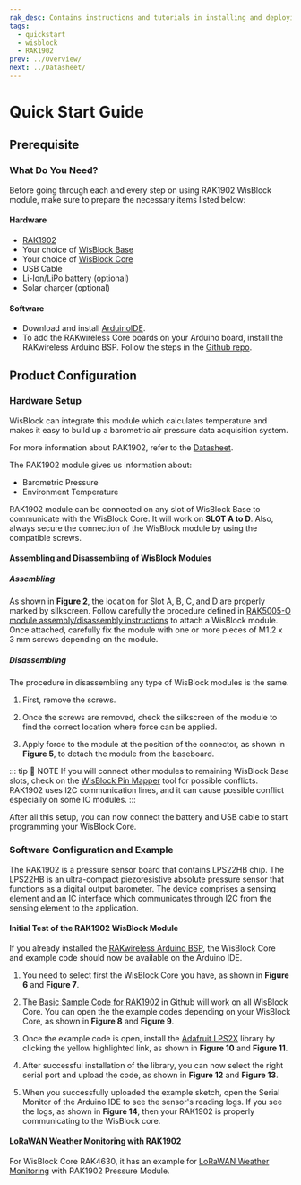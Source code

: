 ```yaml
---
rak_desc: Contains instructions and tutorials in installing and deploying your RAK1902. Instructions are written in a detailed and step-by-step manner for an easier experience in setting up your device. Aside from the hardware configuration, it also contains a software setup that includes detailed example codes that will help you get started.
tags:
  - quickstart
  - wisblock
  - RAK1902
prev: ../Overview/ 
next: ../Datasheet/ 
---
```


# Quick Start Guide

<!--
## Introduction

This guide introduces the WisBlock Sensor RAK1902 Barometer board and how to program with it.

The information obtained from the barometer pressure will then be printed over the USB debug port of the WisBlock Base board.

-->

## Prerequisite

### What Do You Need?

Before going through each and every step on using RAK1902 WisBlock module, make sure to prepare the necessary items listed below:

#### Hardware

- [RAK1902](https://store.rakwireless.com/collections/wisblock-sensor/products/rak1902-kps22hb-barometric-pressure-sensor)
- Your choice of [WisBlock Base](https://store.rakwireless.com/collections/wisblock-base) 
- Your choice of [WisBlock Core](https://store.rakwireless.com/collections/wisblock-core)
- USB Cable
- Li-Ion/LiPo battery (optional)
- Solar charger (optional)

#### Software

- Download and install [ArduinoIDE](https://www.arduino.cc/en/Main/Software).
- To add the RAKwireless Core boards on your Arduino board, install the RAKwireless Arduino BSP. Follow the steps in the [Github repo](https://github.com/RAKWireless/RAKwireless-Arduino-BSP-Index).

## Product Configuration

### Hardware Setup

WisBlock can integrate this module which calculates temperature and makes it easy to build up a barometric air pressure data acquisition system. 

For more information about RAK1902, refer to the [Datasheet](../Datasheet/).

The RAK1902 module gives us information about:

- Barometric Pressure
- Environment Temperature

RAK1902 module can be connected on any slot of WisBlock Base to communicate with the WisBlock Core. It will work on **SLOT A to D**. Also, always secure the connection of the WisBlock module by using the compatible screws.

<rk-img
  src="/assets/images/wisblock/rak1902/quickstart/rak1902_assembly.png"
  width="70%"
  caption="RAK1902 connection to WisBlock Base"
/>

#### Assembling and Disassembling of WisBlock Modules

##### Assembling

As shown in **Figure 2**, the location for Slot A, B, C, and D are properly marked by silkscreen. Follow carefully the procedure defined in [RAK5005-O module assembly/disassembly instructions](https://docs.rakwireless.com/Knowledge-Hub/Learn/RAK5005-O-Baseboard-Installation-Guide/) to attach a WisBlock module. Once attached, carefully fix the module with one or more pieces of M1.2 x 3&nbsp;mm screws depending on the module.

<rk-img
  src="/assets/images/wisblock/rak1902/quickstart/14.wisblock-sensor-silkscreen.png"
  width="70%"
  caption="RAK1902 connection to WisBlock Base"
/>

##### Disassembling

The procedure in disassembling any type of WisBlock modules is the same. 

1. First, remove the screws.  

<rk-img
  src="/assets/images/wisblock/rak1902/quickstart/16.removing-screws.png"
  width="70%"
  caption="Removing screws from the WisBlock module"
/>

2. Once the screws are removed, check the silkscreen of the module to find the correct location where force can be applied.

<rk-img
  src="/assets/images/wisblock/rak1902/quickstart/17.detaching-silkscreen.png"
  width="70%"
  caption="Detaching silkscreen on the WisBlock module"
/>

3. Apply force to the module at the position of the connector, as shown in **Figure 5**, to detach the module from the baseboard.

<rk-img
  src="/assets/images/wisblock/rak1902/quickstart/18.detaching-module.png"
  width="70%"
  caption="Applying even forces on the proper location of a WisBlock module"
/>

::: tip 📝 NOTE
If you will connect other modules to remaining WisBlock Base slots, check on the [WisBlock Pin Mapper](https://docs.rakwireless.com/Knowledge-Hub/Pin-Mapper/) tool for possible conflicts. RAK1902 uses I2C communication lines, and it can cause possible conflict especially on some IO modules. 
:::


After all this setup, you can now connect the battery and USB cable to start programming your WisBlock Core.

### Software Configuration and Example

The RAK1902 is a pressure sensor board that contains LPS22HB chip. The LPS22HB is an ultra-compact piezoresistive absolute pressure sensor that functions as a digital output barometer. The device comprises a sensing element and an IC interface which communicates through I2C from the sensing element to the application.

#### Initial Test of the RAK1902 WisBlock Module

If you already installed the [RAKwireless Arduino BSP](https://github.com/RAKWireless/RAKwireless-Arduino-BSP-Index), the WisBlock Core and example code should now be available on the Arduino IDE.

1. You need to select first the WisBlock Core you have, as shown in **Figure 6** and **Figure 7**.

<rk-img
  src="/assets/images/wisblock/rak1902/quickstart/rak4631_board.png"
  width="100%"
  caption="Selecting RAK4631 as WisBlock Core"
/>

<rk-img
  src="/assets/images/wisblock/rak1902/quickstart/rak11200_board.png"
  width="100%"
  caption="Selecting RAK11200 as WisBlock Core"
/>

2. The [Basic Sample Code for RAK1902](https://github.com/RAKWireless/WisBlock/tree/master/examples/common/sensors/RAK1902_Pressure_LPS22HB) in Github will work on all WisBlock Core. You can open the the example codes depending on your WisBlock Core, as shown in **Figure 8** and **Figure 9**. 

<rk-img
  src="/assets/images/wisblock/rak1902/quickstart/rak4631_pressure.png"
  width="100%"
  caption="Opening RAK1902 example code for RAK4631 WisBlock Core"
/>

<rk-img
  src="/assets/images/wisblock/rak1902/quickstart/rak11200_pressure.png"
  width="100%"
  caption="Opening RAK1902 example code for RAK11200 WisBlock Core"
/>

3. Once the example code is open, install the [Adafruit LPS2X](https://github.com/adafruit/Adafruit_LPS2X) library by clicking the yellow highlighted link, as shown in **Figure 10** and **Figure 11**.

<rk-img
  src="/assets/images/wisblock/rak1902/quickstart/adafruit_lib.png"
  width="100%"
  caption="Accessing the library used for RAK1902 Module"
/>

<rk-img
  src="/assets/images/wisblock/rak1902/quickstart/adafruit_done.png"
  width="100%"
  caption="Installing the compatible library for RAK1902 Module"
/>

4. After successful installation of the library, you can now select the right serial port and upload the code, as shown in **Figure 12** and **Figure 13**.

<rk-img
  src="/assets/images/wisblock/rak1902/quickstart/select_port.png"
  width="100%"
  caption="Selecting the correct Serial Port"
/>

<rk-img
  src="/assets/images/wisblock/rak1902/quickstart/upload.png"
  width="100%"
  caption="Uploading the RAK1902 example code"
/>

5. When you successfully uploaded the example sketch, open the Serial Monitor of the Arduino IDE to see the sensor's reading logs. If you see the logs, as shown in **Figure 14**, then your RAK1902 is properly communicating to the WisBlock core.

<rk-img
  src="/assets/images/wisblock/rak1902/quickstart/pressure_logs.png"
  width="80%"
  caption="RAK1902 pressure and temperature data logs"
/>


#### LoRaWAN Weather Monitoring with RAK1902

For WisBlock Core RAK4630, it has an example for [LoRaWAN Weather Monitoring](https://github.com/RAKWireless/WisBlock/tree/master/examples/RAK4630/solutions/Weather_Monitoring) with RAK1902 Pressure Module. 
   
<rk-img
  src="/assets/images/wisblock/rak1902/quickstart/lorawan_weather.png"
  width="100%"
  caption="LoRaWAN Weather Monitoring example"
/>

